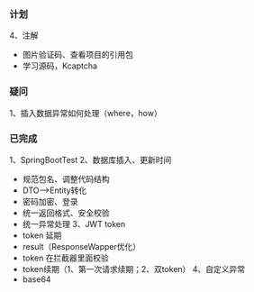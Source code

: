 ### 计划
4、注解
- 图片验证码、查看项目的引用包
- 学习源码，Kcaptcha

### 疑问
1、插入数据异常如何处理（where，how）

### 已完成
1、SpringBootTest
2、数据库插入、更新时间
- 规范包名、调整代码结构
- DTO-->Entity转化
- 密码加密、登录
- 统一返回格式、安全校验
- 统一异常处理
3、JWT token
- token 延期
- result（ResponseWapper优化）
- token 在拦截器里面校验
- token续期（1、第一次请求续期；2、双token）
4、自定义异常
- base64
